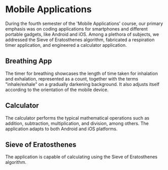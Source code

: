 # Mobile Applications

During the fourth semester of the 'Mobile Applications' course, our primary emphasis was on coding applications for smartphones and different portable gadgets, like Android and iOS. Among a plethora of subjects, we addressed the Sieve of Eratosthenes algorithm, fabricated a respiration timer application, and engineered a calculator application. 

## Breathing App 

The timer for breathing showcases the length of time taken for inhalation and exhalation, represented as a count, together with the terms "inhale/exhale" on a gradually darkening background. It also adjusts itself according to the orientation of the mobile device.

## Calculator

The calculator performs the typical mathematical operations such as addition, subtraction, multiplication, and division, among others.  The application adapts to both Android and iOS platforms. 

## Sieve of Eratosthenes

The application is capable of calculating using the Sieve of Eratosthenes algorithm.

